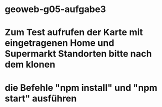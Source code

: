 # geoweb-g05-aufgabe3
# Zum Test aufrufen der Karte mit eingetragenen Home und Supermarkt Standorten bitte nach dem klonen
# die Befehle "npm install" und "npm start" ausführen
